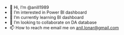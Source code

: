 - 👋 Hi, I’m @anill1989
- 👀 I’m interested in Power BI dashboard
- 🌱 I’m currently learning BI dashboard
- 💞️ I’m looking to collaborate on DA database
- 📫 How to reach me email me on anil.lonar@gmail.com

<!---
anill1989/anill1989 is a ✨ special ✨ repository because its `README.md` (this file) appears on your GitHub profile.
You can click the Preview link to take a look at your changes.
--->
